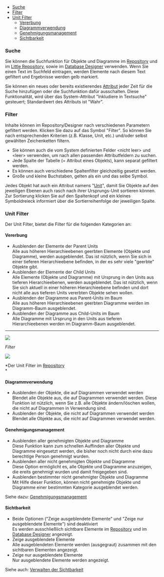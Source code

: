 -   [Suche](#suche)
-   [Filter](#filter)
-   [Unit Filter](#unit-filter)
    -   [Vererbung](#vererbung)
    -   [Diagrammverwendung](#diagrammverwendung)
    -   [Genehmigungsmanagement](#genehmigungsmanagement)
    -   [Sichtbarkeit](#sichtbarkeit)

### Suche

Sie können die Suchfunktion für Objekte und Diagramme im
[Repository](repository-de) und im [Little
Repository](graphical-visio-modeler-de),
sowie im [Database Designer](database-designer-de) verwenden. Wenn Sie
einen Text im Suchfeld eintragen, werden Elemente nach diesem Text
gefiltert und Ergebnisse werden gelb markiert.

Sie können ein neues oder bereits existierendes
[Attribut](attributgruppe-und-attribut) jeder Zeit für die Suche hinzufügen
oder die Suchfunktion dafür ausschalten. Diese Funktionalität, wird über
das System-Attribut "Inkludiere in Textsuche" gesteuert; Standardwert
des Attributs ist "Wahr".

### Filter

Inhalte können im Repository/Designer nach verschiedenen Parametern
gefiltert werden. Klicken Sie dazu auf das Symbol "Filter". So können
Sie nach entsprechenden Kriterien (z.B. Klasse, Unit, etc.) und/oder
selbst gewählten Zeichenketten filtern.

-   Sie können auch die vom System definierten Felder &lt;nicht leer&gt;
    und &lt;leer&gt; verwenden, um nach allen passenden Attributfeldern
    zu suchen.
-   Jede Spalte der Tabelle (= Attribut eines Objekts), kann separat
    gefiltert werden.
-   Es können auch verschiedene Spaltenfilter gleichzeitig gesetzt
    werden.
-   Große und kleine Buchstaben, gelten als ein und das selbe Symbol.

<div class="success">

Jedes Objekt hat auch ein Attribut namens "[Unit](unit-de)", damit Sie
Objekte auf den jeweiligen Ebenen auch rasch nach ihrer Ursprungs-Unit
sortieren können. Zur Sortierung klicken Sie auf den Spaltenkopf und ein
kleines Symboldreieck informiert über die Sortierreihenfolge der
jeweiligen Spalte.
</div>

### Unit Filter

Der Unit Filter, bietet die Filter für die folgenden Kategorien an:

#### Vererbung

-   Ausblenden der Elemente der Parent Units  
    Alle aus höheren Hierarchieebenen geerbten Elemente (Objekte und
    Diagramme), werden ausgeblendet. Das ist nützlich, wenn Sie sich in
    einer tieferen Hierarchieebene befinden, in der es sehr viele
    "geerbte" Objekte gibt.
-   Ausblenden der Elemente der Child Units  
    Alle Elemente (Objekte und Diagramme) mit Ursprung in den Units aus
    tieferen Hierarchieebenen, werden ausgeblendet. Das ist nützlich,
    wenn Sie sich aktuell in einer höheren Hierarchieebene befinden und
    dort nicht alle aus tieferen Units vererbten Objekte sehen wollen.
-   Ausblenden der Diagramme aus Parent-Units im Baum  
    Alle aus höheren Hierarchieebenen geerbten Diagramme werden im
    Diagramm-Baum ausgeblendet.
-   Ausblenden der Diagramme aus Child-Units im Baum  
    Alle Diagramme mit Ursprung in den Units aus tieferen
    Hierarchieebenen werden im Diagramm-Baum ausgeblendet.

------------------------------------------------------------------------

![](//images.ctfassets.net/utx1h0gfm1om/2TikPtbWc0eO2uMMcgwY6m/f1d7461314f18e3097f24aeebacd9640/1018015.png)

*Filter*

![](//images.ctfassets.net/utx1h0gfm1om/2u3h02cAGwQ4wc08comYe0/65b98d931e0d7de6eee49c09d3f78126/1018013.png)

*Der Unit Filter im [Repository](repository-de)  
*

#### Diagrammverwendung

-   Ausblenden der Objekte, die auf Diagrammen verwendet werden  
    Blendet alle Objekte aus, die auf Diagrammen verwendet werden. Diese
    Funktion ist nützlich, wenn Sie z.B. alle Objekte ändern/löschen
    wollen, die nicht auf Diagrammen in Verwendung sind.
-   Ausblenden der Objekte, die nicht auf Diagrammen verwendet werden  
    Blendet alle Objekte aus, die nicht auf Diagrammen verwendet werden.

#### Genehmigungsmanagement

-   Ausblenden aller genehmigten Objekte und Diagramme  
    Diese Funktion kann zum schnellen Auffinden aller Objekte und
    Diagramme eingesetzt werden, die bisher noch nicht durch eine dazu
    berechtige Person genehmigt wurden.
-   Ausblenden aller nicht genehmigten Objekte und Diagramme  
    Diese Option ermöglicht es, alle Objekte und Diagramme anzuzeigen,
    die ereits genehmigt wurden und damit freigegeben sind.
-   Ausblenden bestimmter nicht genehmigter Objekte und Diagramme  
    Mit Hilfe dieser Funktion, können nicht genehmigte Objekte und
    Diagramme einer bestimmten Kategorie ausgeblendet werden.

Siehe dazu: [Genehmigungsmanagement](genehmigungsmanagement)

#### Sichtbarkeit

-   Beide Optionen ("Zeige ausgeblendete Elemente" und "Zeige nur
    ausgeblendete Elemente") sind deaktiviert  
    Es werden ausschließlich sichtbare Elemente im
    [Repository](repository-de) und im [Database
    Designer](database-designer-de) angezeigt.
-   Zeige ausgeblendete Elemente  
    Alle ausgeblendeten Elemente werden (ausgegraut) zusammen mit den
    sichtbaren Elementen angezeigt.
-   Zeige nur ausgeblendete Elemente  
    Nur ausgeblendete Elemente werden angezeigt.

Siehe auch: [Verwalten der Sichtbarkeit](verwalten-der-sichtbarkeit)

